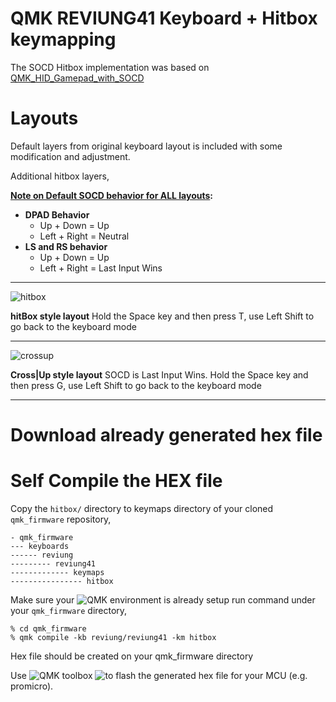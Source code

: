 # QMK REVIUNG41 Keyboard + Hitbox keymapping
The SOCD Hitbox implementation was based on [QMK_HID_Gamepad_with_SOCD](https://github.com/brentaro/QMK_HID_Gamepad_with_SOCD/#qmk_hid_gamepad_with_socd)

# Layouts
Default layers from original keyboard layout is included with some modification and adjustment.

Additional hitbox layers,

**<ins>Note on Default SOCD behavior for ALL layouts</ins>:**
- **DPAD Behavior**
  - Up + Down = Up
  - Left + Right = Neutral
- **LS and RS behavior**
  - Up + Down = Up
  - Left + Right = Last Input Wins
---

![hitbox]()

**hitBox style layout** 
Hold the Space key and then press T, use Left Shift to go back to the keyboard mode

---

![crossup]()

**Cross|Up style layout** SOCD is Last Input Wins. 
Hold the Space key and then press G, use Left Shift to go back to the keyboard mode

---


# Download already generated hex file


# Self Compile the HEX file 
Copy the `hitbox/` directory to keymaps directory of your cloned `qmk_firmware` repository,
```
- qmk_firmware
--- keyboards
------ reviung
--------- reviung41
------------- keymaps
---------------- hitbox
``` 

Make sure your ![QMK environment is already setup](https://docs.qmk.fm/#/newbs_getting_started)
run command under your `qmk_firmware` directory,
```
% cd qmk_firmware
% qmk compile -kb reviung/reviung41 -km hitbox
```
Hex file should be created on your qmk_firmware directory

Use ![QMK toolbox](https://github.com/qmk/qmk_toolbox) ![to flash the generated hex file](https://docs.qmk.fm/#/newbs_flashing) for your MCU (e.g. promicro).